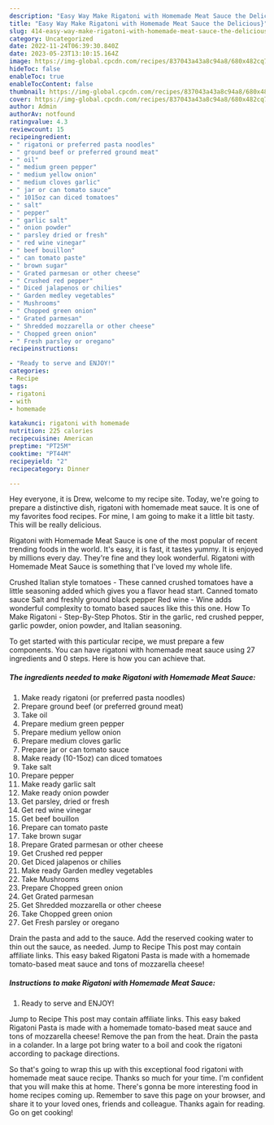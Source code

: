 ```yaml
---
description: "Easy Way Make Rigatoni with Homemade Meat Sauce the Delicious}"
title: "Easy Way Make Rigatoni with Homemade Meat Sauce the Delicious}"
slug: 414-easy-way-make-rigatoni-with-homemade-meat-sauce-the-delicious
category: Uncategorized
date: 2022-11-24T06:39:30.840Z
date: 2023-05-23T13:10:15.164Z
image: https://img-global.cpcdn.com/recipes/837043a43a8c94a8/680x482cq70/rigatoni-with-homemade-meat-sauce-recipe-main-photo.jpg
hideToc: false
enableToc: true
enableTocContent: false
thumbnail: https://img-global.cpcdn.com/recipes/837043a43a8c94a8/680x482cq70/rigatoni-with-homemade-meat-sauce-recipe-main-photo.jpg
cover: https://img-global.cpcdn.com/recipes/837043a43a8c94a8/680x482cq70/rigatoni-with-homemade-meat-sauce-recipe-main-photo.jpg
author: Admin
authorAv: notfound
ratingvalue: 4.3
reviewcount: 15
recipeingredient:
- " rigatoni or preferred pasta noodles"
- " ground beef or preferred ground meat"
- " oil"
- " medium green pepper"
- " medium yellow onion"
- " medium cloves garlic"
- " jar or can tomato sauce"
- " 1015oz can diced tomatoes"
- " salt"
- " pepper"
- " garlic salt"
- " onion powder"
- " parsley dried or fresh"
- " red wine vinegar"
- " beef bouillon"
- " can tomato paste"
- " brown sugar"
- " Grated parmesan or other cheese"
- " Crushed red pepper"
- " Diced jalapenos or chilies"
- " Garden medley vegetables"
- " Mushrooms"
- " Chopped green onion"
- " Grated parmesan"
- " Shredded mozzarella or other cheese"
- " Chopped green onion"
- " Fresh parsley or oregano"
recipeinstructions:

- "Ready to serve and ENJOY!"
categories:
- Recipe
tags:
- rigatoni
- with
- homemade

katakunci: rigatoni with homemade 
nutrition: 225 calories
recipecuisine: American
preptime: "PT25M"
cooktime: "PT44M"
recipeyield: "2"
recipecategory: Dinner

---
```



Hey everyone, it is Drew, welcome to my recipe site. Today, we're going to prepare a distinctive dish, rigatoni with homemade meat sauce. It is one of my favorites food recipes. For mine, I am going to make it a little bit tasty. This will be really delicious.

Rigatoni with Homemade Meat Sauce is one of the most popular of recent trending foods in the world. It's easy, it is fast, it tastes yummy. It is enjoyed by millions every day. They're fine and they look wonderful. Rigatoni with Homemade Meat Sauce is something that I've loved my whole life.

Crushed Italian style tomatoes - These canned crushed tomatoes have a little seasoning added which gives you a flavor head start. Canned tomato sauce Salt and freshly ground black pepper Red wine - Wine adds wonderful complexity to tomato based sauces like this this one. How To Make Rigatoni - Step-By-Step Photos. Stir in the garlic, red crushed pepper, garlic powder, onion powder, and Italian seasoning.


To get started with this particular recipe, we must prepare a few components. You can have rigatoni with homemade meat sauce using 27 ingredients and 0 steps. Here is how you can achieve that.

<!--inarticleads1-->

##### The ingredients needed to make Rigatoni with Homemade Meat Sauce:

1. Make ready  rigatoni (or preferred pasta noodles)
1. Prepare  ground beef (or preferred ground meat)
1. Take  oil
1. Prepare  medium green pepper
1. Prepare  medium yellow onion
1. Prepare  medium cloves garlic
1. Prepare  jar or can tomato sauce
1. Make ready  (10-15oz) can diced tomatoes
1. Take  salt
1. Prepare  pepper
1. Make ready  garlic salt
1. Make ready  onion powder
1. Get  parsley, dried or fresh
1. Get  red wine vinegar
1. Get  beef bouillon
1. Prepare  can tomato paste
1. Take  brown sugar
1. Prepare  Grated parmesan or other cheese
1. Get  Crushed red pepper
1. Get  Diced jalapenos or chilies
1. Make ready  Garden medley vegetables
1. Take  Mushrooms
1. Prepare  Chopped green onion
1. Get  Grated parmesan
1. Get  Shredded mozzarella or other cheese
1. Take  Chopped green onion
1. Get  Fresh parsley or oregano


Drain the pasta and add to the sauce. Add the reserved cooking water to thin out the sauce, as needed. Jump to Recipe This post may contain affiliate links. This easy baked Rigatoni Pasta is made with a homemade tomato-based meat sauce and tons of mozzarella cheese! 

<!--inarticleads2-->

##### Instructions to make Rigatoni with Homemade Meat Sauce:


1. Ready to serve and ENJOY!

Jump to Recipe This post may contain affiliate links. This easy baked Rigatoni Pasta is made with a homemade tomato-based meat sauce and tons of mozzarella cheese! Remove the pan from the heat. Drain the pasta in a colander. In a large pot bring water to a boil and cook the rigatoni according to package directions. 

So that's going to wrap this up with this exceptional food rigatoni with homemade meat sauce recipe. Thanks so much for your time. I'm confident that you will make this at home. There's gonna be more interesting food in home recipes coming up. Remember to save this page on your browser, and share it to your loved ones, friends and colleague. Thanks again for reading. Go on get cooking!
